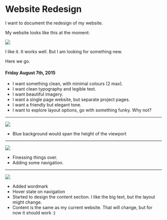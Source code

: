 # Website Redesign

I want to document the redesign of my website.

My website looks like this at the moment:  

<img src="https://photos-5.dropbox.com/t/2/AACiU88MczfsNj0lTg-DFOAXfNNFpIo3nemZDUrrOEA1rg/12/43783651/png/32x32/1/1438988400/0/2/Screenshot%202015-08-07%2017.30.24.png/COOr8BQgASACIAcoASgCKAc/MSXnnobNQOt4x96ssYiFt-WVqeqfgrfBOh8V3XgidB4?size=2048x1536&size_mode=2"/>

I like it. It works well. But I am looking for something new. 

Here we go.

#### Friday August 7th, 2015

- I want something clean, with minimal colours (2 max).
- I want clean typography and legible text.
- I want beautiful imagery.
- I want a single page website, but separate project pages.
- I want a friendly but elegant tone.
- I want to explore layout options, go with something funky. Why not?

---

<img src="https://photos-3.dropbox.com/t/2/AABHUiIZvR1q3JwZJljzLU9RIR7by6xzPmsZeXCAvjYcFw/12/43783651/png/32x32/1/1438988400/0/2/Screenshot%202015-08-07%2017.36.15.png/COOr8BQgASACIAcoASgCKAc/xQMaRFTVQNVotTONdzRPiN5mFQw81-G2cNcsTBEOTkE?size=2048x1536&size_mode=2"/>

- Blue background would span the height of the viewport

---

<img src="https://photos-3.dropbox.com/t/2/AABKnhbBL0hRoOhyzW2A_S09dFpwoMMotnWmFyLo97EI5g/12/43783651/png/32x32/1/1438988400/0/2/Large%20Device%20Desktops.png/COOr8BQgASACIAcoASgCKAc/wM6s8F0Nl6sY9M6pNIsTEO2tFY4-km7ZYOJ1gVvJ4h8?size=2048x1536&size_mode=2"/>

- Finessing things over.
- Adding some navigation.

---

<img src="https://dl.dropboxusercontent.com/u/43783651/Large%20Device%20Desktops%202.png"/>

- Added wordmark
- Hover state on navigation
- Started to design the content section. I like the big text, but the layout might change.
- Content is the same as my current website. That will change, but for now it should work :)
